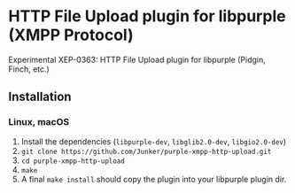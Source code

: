 # HTTP File Upload plugin for libpurple (XMPP Protocol)
Experimental XEP-0363: HTTP File Upload plugin for libpurple (Pidgin, Finch, etc.)

## Installation
### Linux, macOS
1. Install the dependencies (`libpurple-dev`, `libglib2.0-dev`, `libgio2.0-dev`)
2. `git clone https://github.com/Junker/purple-xmpp-http-upload.git`
3. `cd purple-xmpp-http-upload`
4. `make`
5. A final `make install` should copy the plugin into your libpurple plugin dir.

